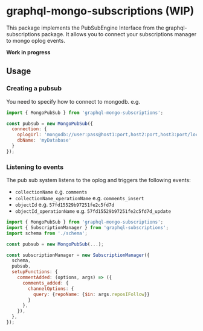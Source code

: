 # graphql-mongo-subscriptions (WIP)

This package implements the PubSubEngine Interface from the graphql-subscriptions package. 
It allows you to connect your subscriptions manager to mongo oplog events.

**Work in progress**
   
   
## Usage
### Creating a pubsub

You need to specify how to connect to mongodb. e.g.
 
```javascript
import { MongoPubSub } from 'graphql-mongo-subscriptions';

const pubsub = new MongoPubSub({
  connection: {
    oplogUrl: 'mongodb://user:pass@host1:port,host2:port,host3:port/local',
    dbName: 'myDatabase'
  }
});
```

### Listening to events
The pub sub system listens to the oplog and triggers the following events:
 - `collectionName` e.g. `comments`
 - `collectionName_operationName` e.g. `comments_insert`
 - `objectId` e.g. `57fd15529b97251fe2c5fd7d`
 - `objectId_operationName` e.g. `57fd15529b97251fe2c5fd7d_update`

```javascript
import { MongoPubSub } from 'graphql-mongo-subscriptions';
import { SubscriptionManager } from 'graphql-subscriptions';
import schema from './schema';

const pubsub = new MongoPubSub(...);

const subscriptionManager = new SubscriptionManager({
  schema,
  pubsub,
  setupFunctions: {
    commentAdded: (options, args) => ({
      comments_added: {
        channelOptions: {
          query: {repoName: {$in: args.reposIFollow}}
        }
      },
    }),
  },
});
```
